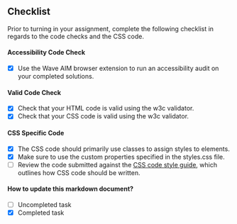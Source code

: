 ## Checklist

Prior to turning in your assignment, complete the following checklist in regards to the code checks and the CSS code.

#### Accessibility Code Check

- [x] Use the Wave AIM browser extension to run an accessibility audit on your completed solutions.

#### Valid Code Check

- [x] Check that your HTML code is valid using the w3c validator.
- [x] Check that your CSS code is valid using the w3c validator.

#### CSS Specific Code

- [x] The CSS code should primarily use classes to assign styles to elements.
- [x] Make sure to use the custom properties specified in the styles.css file.
- [ ] Review the code submitted against the [CSS code style guide](https://github.com/airbnb/css#css), which outlines how CSS code should be written.

#### How to update this markdown document?

- [ ] Uncompleted task
- [x] Completed task
